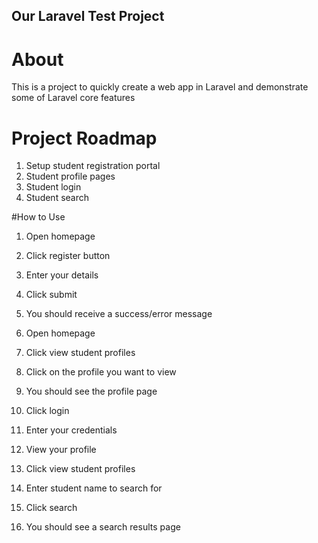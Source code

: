 Our Laravel Test Project
--

# About
This is a project to quickly create a web app in Laravel and demonstrate some of Laravel core features

# Project Roadmap
1. Setup student registration portal
2. Student profile pages
3. Student login
4. Student search

#How to Use
1. Open homepage
2. Click register button
3. Enter your details
4. Click submit
5. You should receive a success/error message

1. Open homepage
2. Click view student profiles
3. Click on the profile you want to view
4. You should see the profile page

1. Click login
2. Enter your credentials
3. View your profile

1. Click view student profiles
2. Enter student name to search for
3. Click search
4. You should see a search results page
